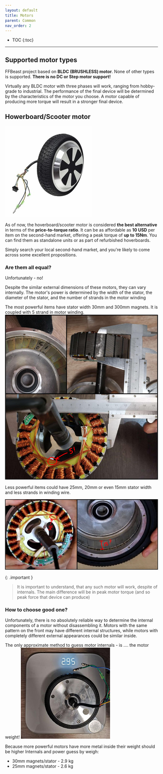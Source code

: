 ```yaml
---
layout: default
title: Motors
parent: Common
nav_order: 2
---
```


- TOC
{:toc}

---

## Supported motor types

FFBeast project based on **BLDC (BRUSHLESS) motor**. None of other types is supported. **There is no DC or Step motor support!** 

Virtually any BLDC motor with three phases will work, ranging from hobby-grade to industrial.
The performance of the final device will be determined by the characteristics of the motor you choose. A motor capable of producing more torque will result in a stronger final device.  

## Howerboard/Scooter motor
<img src="../../assets/images/motor65.jpg">

As of now, the hoverboard/scooter motor is considered **the best alternative** in terms of the **price-to-torque ratio**.
It can be as affordable as **10 USD** per item on the second-hand market, offering a peak torque of **up to 15Nm**. 
You can find them as standalone units or as part of refurbished hoverboards. 

Simply search your local second-hand market, and you're likely to come across some excellent propositions.

### Are them all equal?
Unfortunately - no!

Despite the similar external dimensions of these motors, they can vary internally. The motor's power is determined 
by the width of the stator, the diameter of the stator, and the number of strands in the motor winding

The most powerful items have stator width 30mm and 300mm magnets. It is coupled with 5 strand in motor winding.
<img src="../../assets/images/big_stator.jpg">

Less powerful items could have 25mm, 20mm or even 15mm stator width and less strands in winding wire.

<img src="../../assets/images/small_stator.jpg">

{: .important }
> It is important to understand, that any such motor will work, despite of internals.
> The main difference will be in peak motor torque (and so peak force that device can produce)

### How to choose good one?
Unfortunately, there is no absolutely reliable way to determine the internal components of a motor 
without disassembling it. Motors with the same pattern on the front 
may have different internal structures, 
while motors with completely different external appearances could be similar inside.

The only approximate method to guess motor internals - is .... the motor weight!
<img src="../../assets/images/on_scales.jpg">

Because more powerful motors have more metal inside their weight should be higher
Internals and power guess by weigh:
- 30mm magnets/stator - 2.9 kg
- 25mm magnets/stator - 2.6 kg
